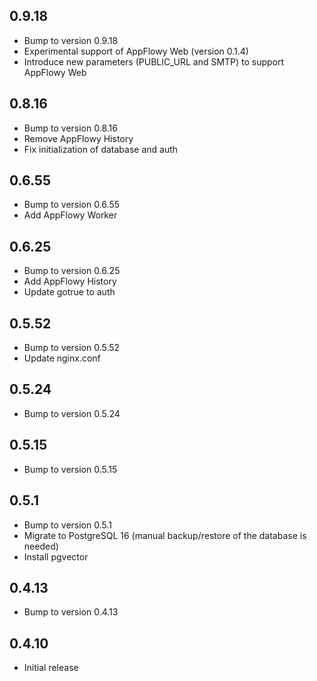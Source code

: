 ## 0.9.18

- Bump to version 0.9.18
- Experimental support of AppFlowy Web (version 0.1.4)
- Introduce new parameters (PUBLIC_URL and SMTP) to support AppFlowy Web

## 0.8.16

- Bump to version 0.8.16
- Remove AppFlowy History
- Fix initialization of database and auth

## 0.6.55

- Bump to version 0.6.55
- Add AppFlowy Worker

## 0.6.25

- Bump to version 0.6.25
- Add AppFlowy History
- Update gotrue to auth

## 0.5.52

- Bump to version 0.5.52
- Update nginx.conf

## 0.5.24

- Bump to version 0.5.24

## 0.5.15

- Bump to version 0.5.15

## 0.5.1

- Bump to version 0.5.1
- Migrate to PostgreSQL 16 (manual backup/restore of the database is needed)
- Install pgvector

## 0.4.13

- Bump to version 0.4.13

## 0.4.10

- Initial release
